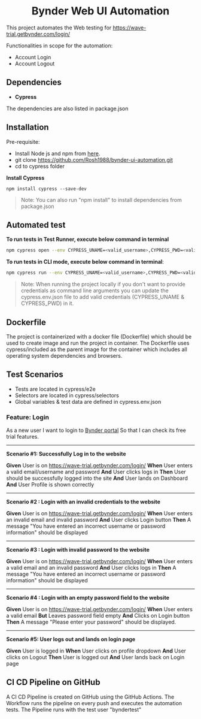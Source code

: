 <h1 align="center">Bynder Web UI Automation</h1>

This project automates the Web testing for https://wave-trial.getbynder.com/login/

Functionalities in scope for the automation:
- Account Login
- Account Logout

## Dependencies

* __Cypress__

The dependencies are also listed in package.json

## Installation
Pre-requisite:
- Install Node js and npm from [here](https://nodejs.org/en/download/ "here").
- git clone https://github.com/Rosh1988/bynder-ui-automation.git
- cd to cypress folder

__Install Cypress__
```shell
npm install cypress --save-dev
```
> Note: You can also run "npm install" to install dependencies from package.json

## Automated test

__To run tests in Test Runner, execute below command in terminal__

```sh
npm cypress open --env CYPRESS_UNAME=<valid_username>,CYPRESS_PWD=<valid_password>
```

__To run tests in CLI mode, execute below command in terminal__:
```sh
npm cypress run --env CYPRESS_UNAME=<valid_username>,CYPRESS_PWD=<valid_password>
```

> Note: When running the project locally if you don't want to provide credentials as command line arguments you can update the cypress.env.json file to add valid credentials (CYPRESS_UNAME & CYPRESS_PWD) in it.


## Dockerfile

The project is containerized with a docker file (Dockerfile) which should be used to create image and run the project in container. The Dockerfile uses cypress/included as the parent image for the container which includes all operating system dependencies and browsers.

## Test Scenarios

- Tests are located in cypress/e2e
- Selectors are located in cypress/selectors
- Global variables & test data are defined in cypress.env.json


### Feature: Login

As a new user I want to login to [Bynder portal](https://wave-trial.getbynder.com/ "Bynder portal") So that I can check its free trial features.

------------

__Scenario #1: Successfully Log in to the website__

**Given** User is on https://wave-trial.getbynder.com/login/
**When** User enters a valid email/username and password
**And** User clicks logs in
**Then** User should be successfully logged into the site
**And** User lands on Dashboard
**And** User Profile is shown correctly

------------
__Scenario #2 : Login with an invalid credentials to the website__

**Given** User is on https://wave-trial.getbynder.com/login/
**When** User enters an invalid email <email> and invalid password <password>
**And** User clicks Login button
**Then** A message "You have entered an incorrect username or password information" should be displayed


------------

__Scenario #3 : Login with invalid password to the website__

**Given** User is on https://wave-trial.getbynder.com/login/
**When** User enters a valid email <email> and an invalid password <password>
**And** User clicks logs in
**Then** A message "You have entered an incorrect username or password information" should be displayed

------------

__Scenario #4 : Login with an empty password field to the website__

**Given** User is on https://wave-trial.getbynder.com/login/
**When** User enters a valid email <email>
**But** Leaves password field empty
**And** Clicks on Login button
**Then** A message "Please enter your password" should be displayed.

------------

__Scenario #5: User logs out and lands on login page__

**Given** User is logged in
**When** User clicks on profile dropdown
**And** User clicks on Logout
**Then** User is logged out
**And** User lands back on Login page


## CI CD Pipeline on GitHub
A CI CD Pipeline is created on GitHub using the GitHub Actions. The Workflow runs the pipeline on every push and executes the automation tests. The Pipeline runs with the test user "byndertest"

